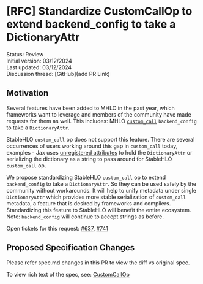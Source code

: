 # [RFC] Standardize CustomCallOp to extend backend_config to take a DictionaryAttr

Status: Review<br/>
Initial version: 03/12/2024<br/>
Last updated: 03/12/2024<br/>
Discussion thread: [GitHub](add PR Link)

## Motivation

Several features have been added to MHLO in the past year, which frameworks want
to leverage and members of the community have made requests for them as well.
This includes: MHLO
[`custom_call`](https://github.com/tensorflow/mlir-hlo/blob/master/mhlo/IR/hlo_ops.td#L2483)
`backend_config` to take a `DictionaryAttr`.

StableHLO `custom_call` op does not support this feature. There are several
occurrences of users working around this gap in `custom_call` today, examples -
Jax uses [unregistered attributes](https://github.com/google/jax/blob/1ed27ecebb92e916b45601e3a107971170a4592b/jaxlib/hlo_helpers.py#L191)
to hold the `DictionaryAttr` or serializing the dictionary as a string
to pass around for StableHLO `custom_call` op.

We propose standardizing StableHLO `custom_call` op to extend `backend_config`
to take a `DictionaryAttr`.  So they can be used safely by the community without
workarounds. It will help to unify metadata under single `DictionaryAttr` which
provides more stable serialization of `custom_call` metadata, a feature that is
desired by frameworks and compilers. Standardizing this feature to StableHLO
will benefit the entire ecosystem.
Note: `backend_config` will continue to accept strings as before.

Open tickets for this request: [#637](https://github.com/openxla/stablehlo/issues/637),
[#741](https://github.com/openxla/stablehlo/issues/741)

## Proposed Specification Changes

Please refer spec.md changes in this PR to view the diff vs original spec.

To view rich text of the spec, see:
[CustomCallOp](https://github.com/openxla/stablehlo/blob/f8d6756c70dc5301d5be88d1ca378d1429943e0c/docs/spec.md#custom_call)
